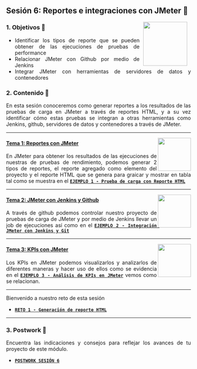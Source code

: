 ## Sesión 6: Reportes e integraciones con JMeter 🤖

<img src="../images/android-kotlin.png" align="right" height="120" hspace="10">
<div style="text-align: justify;">

### 1. Objetivos :dart: 

  * Identificar los tipos de reporte que se pueden obtener de las ejecuciones de pruebas de performance
  * Relacionar JMeter con Github por medio de Jenkins
  * Integrar JMeter con herramientas de servidores de datos y contenedores


### 2. Contenido :blue_book:

En esta sesión conoceremos como generar reportes a los resultados de las pruebas de carga en JMeter a través de reportes HTML, y a su vez identificar cómo estas pruebas se integran a otras herramientas como Jenkins, github, servidores de datos y contenedores a través de JMeter.        

---

<img src="images/tools.png" align="right" height="90"> 

#### <ins>Tema 1: Reportes con JMeter</ins>

En JMeter para obtener los resultados de las ejecuciones de nuestras de pruebas de rendimiento, podemos generar 2 tipos de reportes, el reporte agregado como elemento del proyecto y el reporte HTML que se genera para graicar y mostrar en tabla tal como se muestra en el [**`EJEMPLO 1 - Prueba de carga con Reporte HTML`**](./Ejemplo-01)

---

<img src="images/structure.png" align="right" height="90"> 

#### <ins>Tema 2: JMeter con Jenkins y Github</ins>
 
A través de github podemos controlar nuestro proyecto de pruebas de carga de JMeter y por medio de Jenkins llevar un job de ejecuciones así como en el [**`EJEMPLO 2 - Integración JMeter con Jenkins y Git`**](./Ejemplo-02)
 

---

<img src="images/emulator.jpg" align="right" height="90"> 

#### <ins>Tema 3: KPIs con JMeter</ins>

Los KPIs en JMeter podemos visualizarlos y analizarlos de diferentes maneras y hacer uso de ellos como se evidencia en el [**`EJEMPLO 3 - Análisis de KPIs en JMeter`**](./Ejemplo-03) vemos como se relacionan.
 
---
Bienvenido a nuestro reto de esta sesión
  
- [**`RETO 1 - Generación de reporte HTML`**](./Reto-01)
---

### 3. Postwork :memo:

Encuentra las indicaciones y consejos para reflejar los avances de tu proyecto de este módulo.

- [**`POSTWORK SESIÓN 6`**](./Postwork/)

<br/>


</div>


